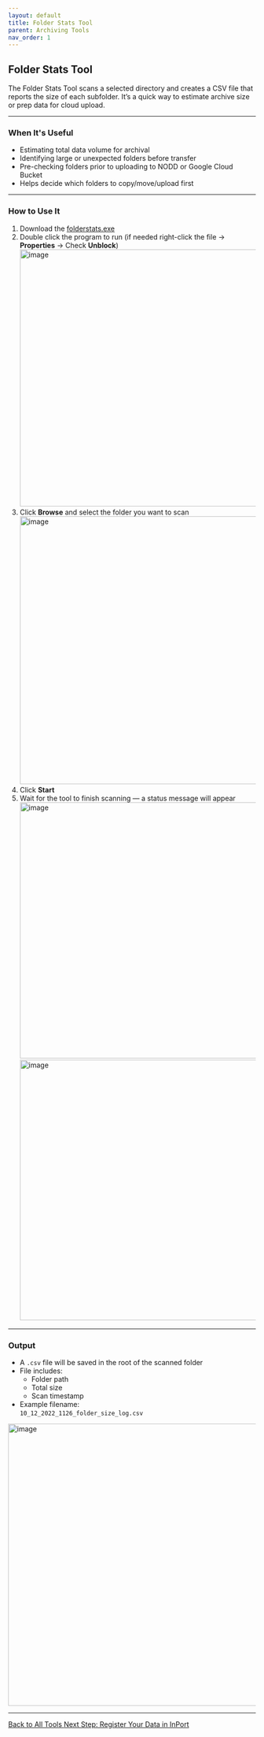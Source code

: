 ```yaml
---
layout: default
title: Folder Stats Tool
parent: Archiving Tools
nav_order: 1
---
```

## Folder Stats Tool

The Folder Stats Tool scans a selected directory and creates a CSV file that reports the size of each subfolder. It’s a quick way to estimate archive size or prep data for cloud upload.

---

### When It's Useful

- Estimating total data volume for archival  
- Identifying large or unexpected folders before transfer  
- Pre-checking folders prior to uploading to NODD or Google Cloud Bucket
- Helps decide which folders to copy/move/upload first  

---

### How to Use It

1. Download the [folderstats.exe](https://Brighton-Hedger-NOAA/data-archiving-guide/tools/folderstats.exe)
2. Double click the program to run (if needed right-click the file → **Properties** → Check **Unblock**)
   <img width="595" height="522" alt="image" src="https://github.com/user-attachments/assets/769cbe91-1cf6-4643-83f2-cb91b40b1b40" />
3. Click **Browse** and select the folder you want to scan
   <img width="789" height="544" alt="image" src="https://github.com/user-attachments/assets/886ca35e-b68a-4faf-8451-624cb88858c5" />
4. Click **Start**
5. Wait for the tool to finish scanning — a status message will appear
   <img width="594" height="520" alt="image" src="https://github.com/user-attachments/assets/fb74df27-609c-4f1c-aae6-632c656401b2" />
   <img width="590" height="529" alt="image" src="https://github.com/user-attachments/assets/95434f10-1fa0-4be1-97a8-a3fb97a5000f" />



---

### Output

- A `.csv` file will be saved in the root of the scanned folder  
- File includes:
  - Folder path  
  - Total size
  - Scan timestamp 
- Example filename:  
  `10_12_2022_1126_folder_size_log.csv`
<img width="898" height="573" alt="image" src="https://github.com/user-attachments/assets/21057147-4e91-4e3c-b79c-e56233f96ac5" />

---

<a href="{{ '/docs/Tools' | relative_url }}" class="btn btn-custom fs-6 mb-4 mb-md-0">
  Back to All Tools
   
<a href="{{ '/docs/Register-Data-in-InPort' | relative_url }}" class="btn btn-custom fs-6 mb-4 mb-md-0">
  Next Step: Register Your Data in InPort
